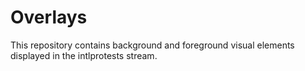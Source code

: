 # Overlays

This repository contains background and foreground visual elements displayed in the intlprotests stream.
